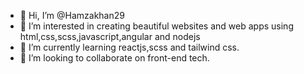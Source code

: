 - 👋 Hi, I’m @Hamzakhan29
- 👀 I’m interested in creating beautiful websites and web apps using html,css,scss,javascript,angular and nodejs
- 🌱 I’m currently learning reactjs,scss and tailwind css.
- 💞️ I’m looking to collaborate on front-end tech.


<!---
Hamzakhan29/Hamzakhan29 is a ✨ special ✨ repository because its `README.md` (this file) appears on your GitHub profile.
You can click the Preview link to take a look at your changes.
--->
